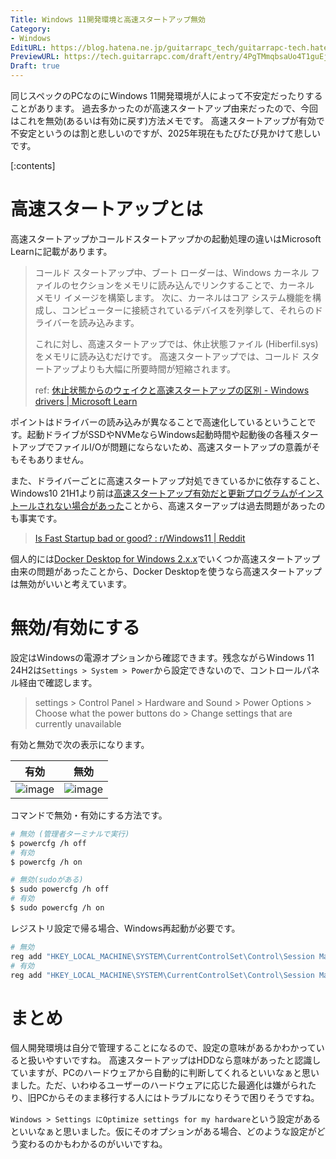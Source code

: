 ```yaml
---
Title: Windows 11開発環境と高速スタートアップ無効
Category:
- Windows
EditURL: https://blog.hatena.ne.jp/guitarrapc_tech/guitarrapc-tech.hatenablog.com/atom/entry/6802418398325357844
PreviewURL: https://tech.guitarrapc.com/draft/entry/4PgTMmqbsaUo4T1guEjDhadwRgk
Draft: true
---
```


同じスペックのPCなのにWindows 11開発環境が人によって不安定だったりすることがあります。
過去多かったのが高速スタートアップ由来だったので、今回はこれを無効(あるいは有効に戻す)方法メモです。
高速スタートアップが有効で不安定というのは割と悲しいのですが、2025年現在もたびたび見かけて悲しいです。

[:contents]

# 高速スタートアップとは

高速スタートアップかコールドスタートアップかの起動処理の違いはMicrosoft Learnに記載があります。

> コールド スタートアップ中、ブート ローダーは、Windows カーネル ファイルのセクションをメモリに読み込んでリンクすることで、カーネル メモリ イメージを構築します。 次に、カーネルはコア システム機能を構成し、コンピューターに接続されているデバイスを列挙して、それらのドライバーを読み込みます。
>
> これに対し、高速スタートアップでは、休止状態ファイル (Hiberfil.sys) をメモリに読み込むだけです。 高速スタートアップでは、コールド スタートアップよりも大幅に所要時間が短縮されます。
>
> ref: [休止状態からのウェイクと高速スタートアップの区別 - Windows drivers | Microsoft Learn](https://learn.microsoft.com/ja-jp/windows-hardware/drivers/kernel/distinguishing-fast-startup-from-wake-from-hibernation)

ポイントはドライバーの読み込みが異なることで高速化しているということです。起動ドライブがSSDやNVMeならWindows起動時間や起動後の各種スタートアップでファイルI/Oが問題にならないため、高速スタートアップの意義がそもそもありません。

また、ドライバーごとに高速スタートアップ対処できているかに依存すること、Windows10 21H1より前は[高速スタートアップ有効だと更新プログラムがインストールされない場合があった](https://learn.microsoft.com/ja-jp/troubleshoot/windows-client/setup-upgrade-and-drivers/updates-not-install-with-fast-startup)ことから、高速スターアップは過去問題があったのも事実です。

> [Is Fast Startup bad or good? : r/Windows11 | Reddit](https://www.reddit.com/r/Windows11/comments/uovyrb/is_fast_startup_bad_or_good/)

個人的には[Docker Desktop for Windows 2.x.x](https://matsuand.github.io/docs.docker.jp.onthefly/desktop/windows/release-notes/2.x/)でいくつか高速スタートアップ由来の問題があったことから、Docker Desktopを使うなら高速スタートアップは無効がいいと考えています。

# 無効/有効にする

設定はWindowsの電源オプションから確認できます。残念ながらWindows 11 24H2は`Settings > System > Power`から設定できないので、コントロールパネル経由で確認します。

> settings > Control Panel > Hardware and Sound > Power Options > Choose what the power buttons do > Change settings that are currently unavailable

有効と無効で次の表示になります。

| 有効 | 無効 |
| --- | --- |
| ![image](https://github.com/user-attachments/assets/542c86f0-a48c-431e-b923-5ac3ea1cdc1f) | ![image](https://github.com/user-attachments/assets/fd6b4db1-88e5-4db3-8877-f6cc87e71216)

コマンドで無効・有効にする方法です。

```sh
# 無効 (管理者ターミナルで実行)
$ powercfg /h off
# 有効
$ powercfg /h on

# 無効(sudoがある)
$ sudo powercfg /h off
# 有効
$ sudo powercfg /h on
```

レジストリ設定で帰る場合、Windows再起動が必要です。

```sh
# 無効
reg add "HKEY_LOCAL_MACHINE\SYSTEM\CurrentControlSet\Control\Session Manager\Power" /v HiberbootEnabled /t reg_dword /d 0 /f
# 有効
reg add "HKEY_LOCAL_MACHINE\SYSTEM\CurrentControlSet\Control\Session Manager\Power" /v HiberbootEnabled /t reg_dword /d 1 /f
```

# まとめ

個人開発環境は自分で管理することになるので、設定の意味があるかわかっていると扱いやすいですね。
高速スタートアップはHDDなら意味があったと認識していますが、PCのハードウェアから自動的に判断してくれるといいなぁと思いました。ただ、いわゆるユーザーのハードウェアに応じた最適化は嫌がられたり、旧PCからそのまま移行する人にはトラブルになりそうで困りそうですね。

`Windows > Settings にOptimize settings for my hardware`という設定があるといいなぁと思いました。仮にそのオプションがある場合、どのような設定がどう変わるのかもわかるのがいいですね。
